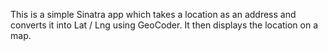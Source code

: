 This is a simple Sinatra app which takes a location as an address and converts it into Lat / Lng using GeoCoder. It then displays the location on a map.